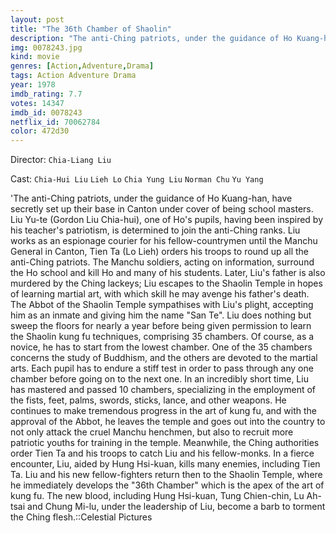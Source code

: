 ```yaml
---
layout: post
title: "The 36th Chamber of Shaolin"
description: "The anti-Ching patriots, under the guidance of Ho Kuang-han, have secretly set up their base in Canton, disguised as school masters. During a brutal Manchu attack, Lui manages to escape and devotes himself to learning the martial arts in order to seek revenge. In a short period of time he masters the deadly use of his fists, feet and palms, along with such weapons as swords, sticks, and lances. With his learning complete, he takes on the Manchus..."
img: 0078243.jpg
kind: movie
genres: [Action,Adventure,Drama]
tags: Action Adventure Drama 
year: 1978
imdb_rating: 7.7
votes: 14347
imdb_id: 0078243
netflix_id: 70062784
color: 472d30
---
```

Director: `Chia-Liang Liu`  

Cast: `Chia-Hui Liu` `Lieh Lo` `Chia Yung Liu` `Norman Chu` `Yu Yang` 

'The anti-Ching patriots, under the guidance of Ho Kuang-han, have secretly set up their base in Canton under cover of being school masters. Liu Yu-te (Gordon Liu Chia-hui), one of Ho's pupils, having been inspired by his teacher's patriotism, is determined to join the anti-Ching ranks. Liu works as an espionage courier for his fellow-countrymen until the Manchu General in Canton, Tien Ta (Lo Lieh) orders his troops to round up all the anti-Ching patriots. The Manchu soldiers, acting on information, surround the Ho school and kill Ho and many of his students. Later, Liu's father is also murdered by the Ching lackeys; Liu escapes to the Shaolin Temple in hopes of learning martial art, with which skill he may avenge his father's death. The Abbot of the Shaolin Temple sympathises with Liu's plight, accepting him as an inmate and giving him the name "San Te". Liu does nothing but sweep the floors for nearly a year before being given permission to learn the Shaolin kung fu techniques, comprising 35 chambers. Of course, as a novice, he has to start from the lowest chamber. One of the 35 chambers concerns the study of Buddhism, and the others are devoted to the martial arts. Each pupil has to endure a stiff test in order to pass through any one chamber before going on to the next one. In an incredibly short time, Liu has mastered and passed 10 chambers, specializing in the employment of the fists, feet, palms, swords, sticks, lance, and other weapons. He continues to make tremendous progress in the art of kung fu, and with the approval of the Abbot, he leaves the temple and goes out into the country to not only attack the cruel Manchu henchmen, but also to recruit more patriotic youths for training in the temple. Meanwhile, the Ching authorities order Tien Ta and his troops to catch Liu and his fellow-monks. In a fierce encounter, Liu, aided by Hung Hsi-kuan, kills many enemies, including Tien Ta. Liu and his new fellow-fighters return then to the Shaolin Temple, where he immediately develops the "36th Chamber" which is the apex of the art of kung fu. The new blood, including Hung Hsi-kuan, Tung Chien-chin, Lu Ah-tsai and Chung Mi-lu, under the leadership of Liu, become a barb to torment the Ching flesh.::Celestial Pictures